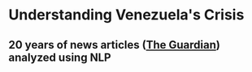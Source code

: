 # Understanding Venezuela's Crisis 
## 20 years of news articles ([The Guardian](https://www.theguardian.com/us)) analyzed using NLP






